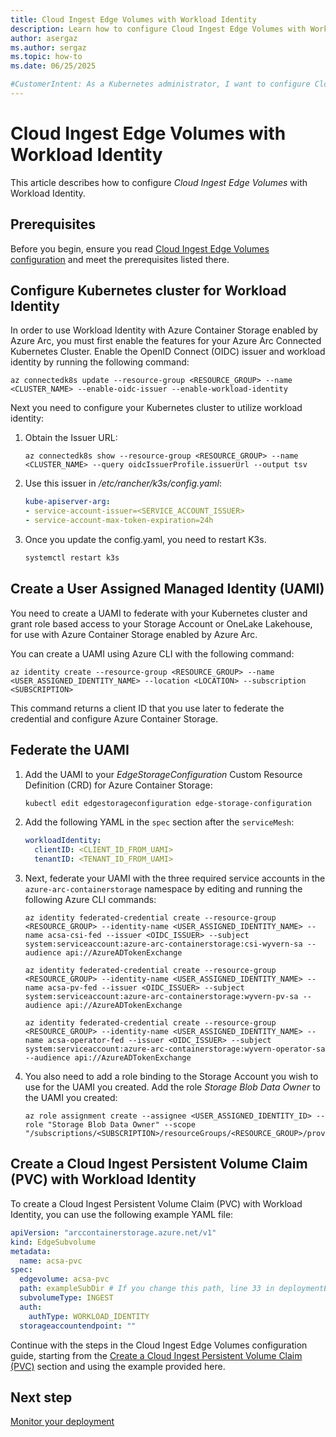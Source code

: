 ```yaml
---
title: Cloud Ingest Edge Volumes with Workload Identity  
description: Learn how to configure Cloud Ingest Edge Volumes with Workload Identity.
author: asergaz
ms.author: sergaz
ms.topic: how-to
ms.date: 06/25/2025

#CustomerIntent: As a Kubernetes administrator, I want to configure Cloud Ingest Edge Volumes with Workload Identity.
---
```


# Cloud Ingest Edge Volumes with Workload Identity

This article describes how to configure *Cloud Ingest Edge Volumes* with Workload Identity.

## Prerequisites

Before you begin, ensure you read [Cloud Ingest Edge Volumes configuration](howto-configure-cloud-ingest-subvolumes.md) and meet the prerequisites listed there.

## Configure Kubernetes cluster for Workload Identity

In order to use Workload Identity with Azure Container Storage enabled by Azure Arc, you must first enable the features for your Azure Arc Connected Kubernetes Cluster. Enable the  OpenID Connect (OIDC) issuer and workload identity by running the following command:

```azurecli
az connectedk8s update --resource-group <RESOURCE_GROUP> --name <CLUSTER_NAME> --enable-oidc-issuer --enable-workload-identity
```

Next you need to configure your Kubernetes cluster to utilize workload identity:

1. Obtain the Issuer URL:

    ```azurecli
    az connectedk8s show --resource-group <RESOURCE_GROUP> --name <CLUSTER_NAME> --query oidcIssuerProfile.issuerUrl --output tsv
    ```

1. Use this issuer in */etc/rancher/k3s/config.yaml*:

    ```yaml
    kube-apiserver-arg:
    - service-account-issuer=<SERVICE_ACCOUNT_ISSUER>
    - service-account-max-token-expiration=24h
    ```
    
1. Once you update the config.yaml, you need to restart K3s.

    ```bash
    systemctl restart k3s
    ```

## Create a User Assigned Managed Identity (UAMI)

You need to create a UAMI to federate with your Kubernetes cluster and grant role based access to your Storage Account or OneLake Lakehouse, for use with Azure Container Storage enabled by Azure Arc.

You can create a UAMI using Azure CLI with the following command:

```azurecli
az identity create --resource-group <RESOURCE_GROUP> --name <USER_ASSIGNED_IDENTITY_NAME> --location <LOCATION> --subscription <SUBSCRIPTION>
```

This command returns a client ID that you use later to federate the credential and configure Azure Container Storage.

## Federate the UAMI

1. Add the UAMI to your *EdgeStorageConfiguration* Custom Resource Definition (CRD) for Azure Container Storage:

    ```bash
    kubectl edit edgestorageconfiguration edge-storage-configuration
    ```

1. Add the following YAML in the `spec` section after the `serviceMesh`:

    ```yaml
    workloadIdentity:
      clientID: <CLIENT_ID_FROM_UAMI>
      tenantID: <TENANT_ID_FROM_UAMI>
    ```

1. Next, federate your UAMI with the three required service accounts in the `azure-arc-containerstorage` namespace by editing and running the following Azure CLI commands:

    ```azurecli
    az identity federated-credential create --resource-group <RESOURCE_GROUP> --identity-name <USER_ASSIGNED_IDENTITY_NAME> --name acsa-csi-fed --issuer <OIDC_ISSUER> --subject system:serviceaccount:azure-arc-containerstorage:csi-wyvern-sa --audience api://AzureADTokenExchange
    ```
    
    ```azurecli
    az identity federated-credential create --resource-group <RESOURCE_GROUP> --identity-name <USER_ASSIGNED_IDENTITY_NAME> --name acsa-pv-fed --issuer <OIDC_ISSUER> --subject system:serviceaccount:azure-arc-containerstorage:wyvern-pv-sa --audience api://AzureADTokenExchange
    ```
    
    ```azurecli
    az identity federated-credential create --resource-group <RESOURCE_GROUP> --identity-name <USER_ASSIGNED_IDENTITY_NAME> --name acsa-operator-fed --issuer <OIDC_ISSUER> --subject system:serviceaccount:azure-arc-containerstorage:wyvern-operator-sa --audience api://AzureADTokenExchange
    ```

1. You also need to add a role binding to the Storage Account you wish to use for the UAMI you created. Add the role *Storage Blob Data Owner* to the UAMI you created:

    ```azurecli
    az role assignment create --assignee <USER_ASSIGNED_IDENTITY_ID> --role "Storage Blob Data Owner" --scope "/subscriptions/<SUBSCRIPTION>/resourceGroups/<RESOURCE_GROUP>/providers/Microsoft.Storage/storageAccounts/<STORAGEACCOUNT>"
    ```

## Create a Cloud Ingest Persistent Volume Claim (PVC) with Workload Identity

To create a Cloud Ingest Persistent Volume Claim (PVC) with Workload Identity, you can use the following example YAML file:

```yaml
apiVersion: "arccontainerstorage.azure.net/v1"
kind: EdgeSubvolume
metadata:
  name: acsa-pvc
spec:
  edgevolume: acsa-pvc
  path: exampleSubDir # If you change this path, line 33 in deploymentExample.yaml must be updated. Don't use a preceding slash.
  subvolumeType: INGEST
  auth:
    authType: WORKLOAD_IDENTITY
  storageaccountendpoint: ""
```

Continue with the steps in the Cloud Ingest Edge Volumes configuration guide, starting from the [Create a Cloud Ingest Persistent Volume Claim (PVC)](howto-configure-cloud-ingest-subvolumes.md#create-a-cloud-ingest-persistent-volume-claim-pvc) section and using the example provided here.

## Next step

[Monitor your deployment](howto-azure-monitor-kubernetes.md)

